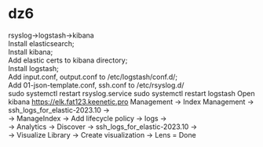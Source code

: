 # dz6
rsyslog->logstash->kibana<br>
Install elasticsearch;<br>
Install kibana;<br>
Add elastic certs to kibana directory;<br>
Install logstash;<br>
Add input.conf, output.conf to /etc/logstash/conf.d/;<br>
Add 01-json-template.conf, ssh.conf to /etc/rsyslog.d/<br>
sudo systemctl restart rsyslog.service
sudo systemctl restart logstash
Open kibana https://elk.fat123.keenetic.pro
Management -> Index Management -> ssh_logs_for_elastic-2023.10 -> <br>
-> ManageIndex -> Add lifecycle policy -> logs -> <br>
-> Analytics -> Discover -> ssh_logs_for_elastic-2023.10 -> <br>
-> Visualize Library -> Create visualization -> Lens = Done
